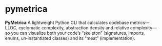 # pymetrica
**PyMetrica** A lightweight Python CLI that calculates codebase metrics—LLOC, cyclomatic complexity, abstraction density and relative complexity—so you can visualize both your code’s “skeleton” (signatures, imports, enums, un‑instantiated classes) and its “meat” (implementation).
